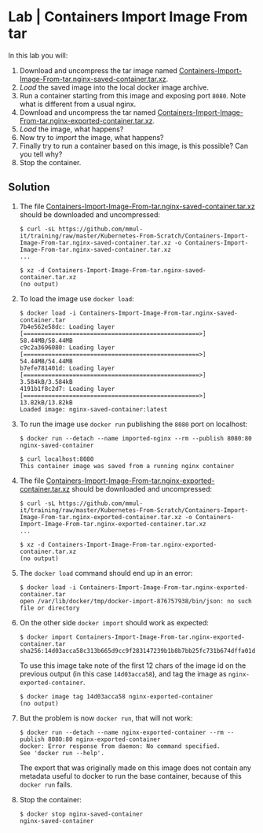 # Lab | Containers Import Image From tar

In this lab you will:

1. Download and uncompress the tar image named
   [Containers-Import-Image-From-tar.nginx-saved-container.tar.xz](https://github.com/mmul-it/training/raw/master/Kubernetes-From-Scratch/Containers-Import-Image-From-tar.nginx-saved-container.tar.xz).
2. *Load* the saved image into the local docker image archive.
3. Run a container starting from this image and exposing port `8080`. Note what is different from a usual nginx.
4. Download and uncompress the tar named
   [Containers-Import-Image-From-tar.nginx-exported-container.tar.xz](https://github.com/mmul-it/training/raw/master/Kubernetes-From-Scratch/Containers-Import-Image-From-tar.nginx-exported-container.tar.xz).
5. *Load* the image, what happens?
6. Now try to *import* the image, what happens?
7. Finally try to run a container based on this image, is this possible? Can you tell why?
8. Stop the container.

## Solution

1. The file [Containers-Import-Image-From-tar.nginx-saved-container.tar.xz](https://github.com/mmul-it/training/raw/master/Kubernetes-From-Scratch/Containers-Import-Image-From-tar.nginx-saved-container.tar.xz)
   should be downloaded and uncompressed:

   ```console
   $ curl -sL https://github.com/mmul-it/training/raw/master/Kubernetes-From-Scratch/Containers-Import-Image-From-tar.nginx-saved-container.tar.xz -o Containers-Import-Image-From-tar.nginx-saved-container.tar.xz
   ...

   $ xz -d Containers-Import-Image-From-tar.nginx-saved-container.tar.xz
   (no output)
   ```

2. To load the image use `docker load`:

   ```console
   $ docker load -i Containers-Import-Image-From-tar.nginx-saved-container.tar
   7b4e562e58dc: Loading layer [==================================================>]  58.44MB/58.44MB
   c9c2a3696080: Loading layer [==================================================>]  54.44MB/54.44MB
   b7efe781401d: Loading layer [==================================================>]  3.584kB/3.584kB
   4191b1f8c2d7: Loading layer [==================================================>]  13.82kB/13.82kB
   Loaded image: nginx-saved-container:latest
   ```

3. To run the image use `docker run` publishing the `8080` port on localhost:

   ```console
   $ docker run --detach --name imported-nginx --rm --publish 8080:80 nginx-saved-container

   $ curl localhost:8080
   This container image was saved from a running nginx container
   ```

4. The file [Containers-Import-Image-From-tar.nginx-exported-container.tar.xz](https://github.com/mmul-it/training/raw/master/Kubernetes-From-Scratch/Containers-Import-Image-From-tar.nginx-exported-container.tar.xz)
   should be downloaded and uncompressed:

   ```console
   $ curl -sL https://github.com/mmul-it/training/raw/master/Kubernetes-From-Scratch/Containers-Import-Image-From-tar.nginx-exported-container.tar.xz -o Containers-Import-Image-From-tar.nginx-exported-container.tar.xz
   ...

   $ xz -d Containers-Import-Image-From-tar.nginx-exported-container.tar.xz
   (no output)
   ```

5. The `docker load` command should end up in an error:

   ```console
   $ docker load -i Containers-Import-Image-From-tar.nginx-exported-container.tar
   open /var/lib/docker/tmp/docker-import-876757938/bin/json: no such file or directory
   ```

6. On the other side `docker import` should work as expected:

   ```console
   $ docker import Containers-Import-Image-From-tar.nginx-exported-container.tar
   sha256:14d03acca58c313b665d9cc9f283147239b1b8b7bb25fc731b674dffa01d07d8
   ```

   To use this image take note of the first 12 chars of the image id on the
   previous output (in this case `14d03acca58`), and tag the image as
   `nginx-exported-container`.

   ```console
   $ docker image tag 14d03acca58 nginx-exported-container
   (no output)
   ```

7. But the problem is now `docker run`, that will not work:

   ```console
   $ docker run --detach --name nginx-exported-container --rm --publish 8080:80 nginx-exported-container
   docker: Error response from daemon: No command specified.
   See 'docker run --help'.
   ```

   The export that was originally made on this image does not contain any metadata
   useful to docker to run the base container, because of this `docker run`
   fails.

8. Stop the container:

   ```console
   $ docker stop nginx-saved-container
   nginx-saved-container
   ```
